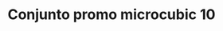 ---
title: Conjunto promo microcubic 10
date: 
draft: false

# descripcion
description : Conjunto de cadena y dije con microcubic. Largo de cadena 40, 45 o 50 cm a elección

materials: Plata 925

color: 

dimensions: 

code: 06-26-0705

type: "Conjuntos"

categories: []

price: $6.110,00

price_eftvo: $5.190,00

# Images
# first image will be shown in the product page
images:
  # - image: "images/path_to_image"
  # La ubicacion de las imagenes es imagenes/Conjuntos/Conjuntos.Cadena y Dije/06-26-0705-conjunto-promo-microcubic-10
  - image: "./images/conjuntos/cadena_y_dije/06-26-0705-conjunto-promo-microcubic-10.jpg"
---